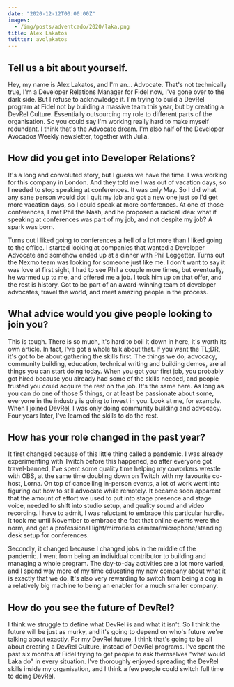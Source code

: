 ```yaml
---
date: "2020-12-12T00:00:00Z"
images:
  - /img/posts/adventcado/2020/laka.png
title: Alex Lakatos
twitter: avolakatos
---
```


## Tell us a bit about yourself.

Hey, my name is Alex Lakatos, and I'm an... Advocate. That's not technically true, I'm a Developer Relations Manager for Fidel now, I've gone over to the dark side. But I refuse to acknowledge it. I'm trying to build a DevRel program at Fidel not by building a massive team this year, but by creating a DevRel Culture. Essentially outsourcing my role to different parts of the organisation. So you could say I'm working really hard to make myself redundant. I think that's the Advocate dream. I'm also half of the Developer Avocados Weekly newsletter, together with Julia.

## How did you get into Developer Relations?

It's a long and convoluted story, but I guess we have the time. I was working for this company in London. And they told me I was out of vacation days, so I needed to stop speaking at conferences. It was only May. So I did what any sane person would do: I quit my job and got a new one just so I'd get more vacation days, so I could speak at more conferences. At one of those conferences, I met Phil the Nash, and he proposed a radical idea: what if speaking at conferences was part of my job, and not despite my job? A spark was born. 

Turns out I liked going to conferences a hell of a lot more than I liked going to the office. I started looking at companies that wanted a Developer Advocate and somehow ended up at a dinner with Phil Leggetter. Turns out the Nexmo team was looking for someone just like me. I don't want to say it was love at first sight, I had to see Phil a couple more times, but eventually, he warmed up to me, and offered me a job. I took him up on that offer, and the rest is history. Got to be part of an award-winning team of developer advocates, travel the world, and meet amazing people in the process.

## What advice would you give people looking to join you?

This is tough. There is so much, it's hard to boil it down in here, it's worth its own article. In fact, I've got a whole talk about that. If you want the TL;DR, it's got to be about gathering the skills first. The things we do, advocacy, community building, education, technical writing and building demos, are all things you can start doing today. When you got your first job, you probably got hired because you already had some of the skills needed, and people trusted you could acquire the rest on the job. It's the same here. As long as you can do one of those 5 things, or at least be passionate about some, everyone in the industry is going to invest in you. Look at me, for example. When I joined DevRel, I was only doing community building and advocacy. Four years later, I've learned the skills to do the rest.

## How has your role changed in the past year?

It first changed because of this little thing called a pandemic. I was already experimenting with Twitch before this happened, so after everyone got travel-banned, I've spent some quality time helping my coworkers wrestle with OBS, at the same time doubling down on Twitch with my favourite co-host, Lorna. On top of cancelling in-person events, a lot of work went into figuring out how to still advocate while remotely. It became soon apparent that the amount of effort we used to put into stage presence and stage voice, needed to shift into studio setup, and quality sound and video recording. I have to admit, I was reluctant to embrace this particular hurdle. It took me until November to embrace the fact that online events were the norm, and get a professional light/mirrorless camera/microphone/standing desk setup for conferences.

Secondly, it changed because I changed jobs in the middle of the pandemic. I went from being an individual contributor to building and managing a whole program. The day-to-day activities are a lot more varied, and I spend way more of my time educating my new company about what it is exactly that we do. It's also very rewarding to switch from being a cog in a relatively big machine to being an enabler for a much smaller company.

## How do you see the future of DevRel?

I think we struggle to define what DevRel is and what it isn't. So I think the future will be just as murky, and it's going to depend on who's future we're talking about exactly. For my DevRel future, I think that's going to be all about creating a DevRel Culture, instead of DevRel programs. I've spent the past six months at Fidel trying to get people to ask themselves "what would Laka do" in every situation. I've thoroughly enjoyed spreading the DevRel skills inside my organisation, and I think a few people could switch full time to doing DevRel.
